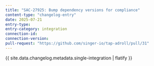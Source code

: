```yaml
---
title: "SAC-27925: Bump dependency versions for compliance"
content-type: "changelog-entry"
date: 2025-07-21
entry-type: 
entry-category: integration
connection-id: 
connection-version: 
pull-request: "https://github.com/singer-io/tap-adroll/pull/31"
---
```

{{ site.data.changelog.metadata.single-integration | flatify }}